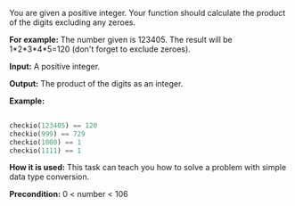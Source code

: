 You are given a positive integer. Your function should calculate the product of the digits excluding any zeroes.

**For example:** The number given is 123405. The result will be 1\*2\*3\*4\*5=120 (don't forget to exclude zeroes).

**Input:** A positive integer.

**Output:** The product of the digits as an integer.

**Example:**

 ```python
   
checkio(123405) == 120
checkio(999) == 729
checkio(1000) == 1
checkio(1111) == 1

```


**How it is used:** This task can teach you how to solve a problem with simple data type conversion.

**Precondition:** 0 < number < 106